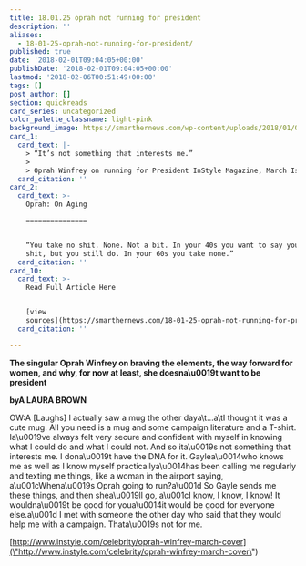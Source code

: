 ```yaml
---
title: 18.01.25 oprah not running for president
description: ''
aliases:
  - 18-01-25-oprah-not-running-for-president/
published: true
date: '2018-02-01T09:04:05+00:00'
publishDate: '2018-02-01T09:04:05+00:00'
lastmod: '2018-02-06T00:51:49+00:00'
tags: []
post_author: []
section: quickreads
card_series: uncategorized
color_palette_classname: light-pink
background_image: https://smarthernews.com/wp-content/uploads/2018/01/Oprah_Winfrey_2010.jpg
card_1:
  card_text: |-
    > “It’s not something that interests me.”
    > 
    > Oprah Winfrey on running for President InStyle Magazine, March Issue 2018
  card_citation: ''
card_2:
  card_text: >-
    Oprah: On Aging

    ===============


    “You take no shit. None. Not a bit. In your 40s you want to say you take no
    shit, but you still do. In your 60s you take none.”
  card_citation: ''
card_10:
  card_text: >-
    Read Full Article Here


    [view
    sources](https://smarthernews.com/18-01-25-oprah-not-running-for-president/)
  card_citation: ''

---
```

**The singular Oprah Winfrey on braving the elements, the way forward for women, and why, for now at least, she doesna\\u0019t want to be president**

**byA LAURA BROWN**

OW:A \[Laughs\] I actually saw a mug the other daya\\t…a\\tI thought it was a cute mug. All you need is a mug and some campaign literature and a T-shirt. Ia\\u0019ve always felt very secure and confident with myself in knowing what I could do and what I could not. And so ita\\u0019s not something that interests me. I dona\\u0019t have the DNA for it. Gaylea\\u0014who knows me as well as I know myself practicallya\\u0014has been calling me regularly and texting me things, like a woman in the airport saying, a\\u001cWhena\\u0019s Oprah going to run?a\\u001d So Gayle sends me these things, and then shea\\u0019ll go, a\\u001cI know, I know, I know! It wouldna\\u0019t be good for youa\\u0014it would be good for everyone else.a\\u001d I met with someone the other day who said that they would help me with a campaign. Thata\\u0019s not for me.

[http://www.instyle.com/celebrity/oprah-winfrey-march-cover](\"http://www.instyle.com/celebrity/oprah-winfrey-march-cover\")